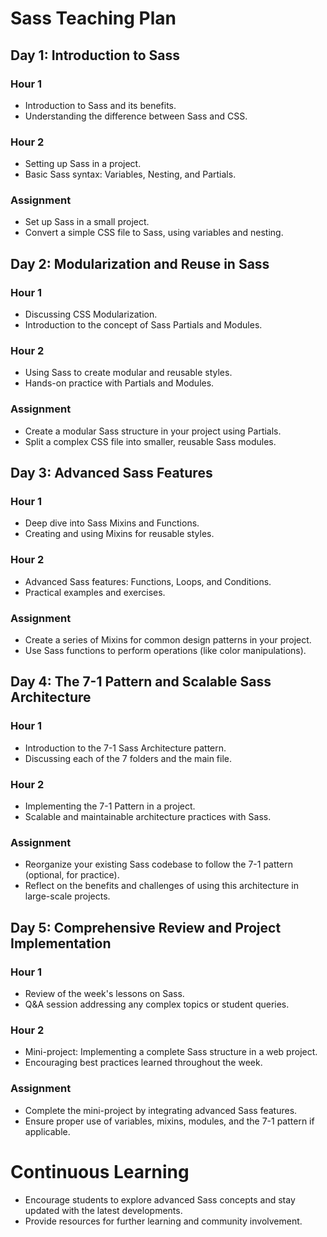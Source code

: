# Sass Teaching Plan

## Day 1: Introduction to Sass

### Hour 1

- Introduction to Sass and its benefits.
- Understanding the difference between Sass and CSS.

### Hour 2

- Setting up Sass in a project.
- Basic Sass syntax: Variables, Nesting, and Partials.

### Assignment

- Set up Sass in a small project.
- Convert a simple CSS file to Sass, using variables and nesting.

## Day 2: Modularization and Reuse in Sass

### Hour 1

- Discussing CSS Modularization.
- Introduction to the concept of Sass Partials and Modules.

### Hour 2

- Using Sass to create modular and reusable styles.
- Hands-on practice with Partials and Modules.

### Assignment

- Create a modular Sass structure in your project using Partials.
- Split a complex CSS file into smaller, reusable Sass modules.

## Day 3: Advanced Sass Features

### Hour 1

- Deep dive into Sass Mixins and Functions.
- Creating and using Mixins for reusable styles.

### Hour 2

- Advanced Sass features: Functions, Loops, and Conditions.
- Practical examples and exercises.

### Assignment

- Create a series of Mixins for common design patterns in your project.
- Use Sass functions to perform operations (like color manipulations).

## Day 4: The 7-1 Pattern and Scalable Sass Architecture

### Hour 1

- Introduction to the 7-1 Sass Architecture pattern.
- Discussing each of the 7 folders and the main file.

### Hour 2

- Implementing the 7-1 Pattern in a project.
- Scalable and maintainable architecture practices with Sass.

### Assignment

- Reorganize your existing Sass codebase to follow the 7-1 pattern (optional, for practice).
- Reflect on the benefits and challenges of using this architecture in large-scale projects.

## Day 5: Comprehensive Review and Project Implementation

### Hour 1

- Review of the week's lessons on Sass.
- Q&A session addressing any complex topics or student queries.

### Hour 2

- Mini-project: Implementing a complete Sass structure in a web project.
- Encouraging best practices learned throughout the week.

### Assignment

- Complete the mini-project by integrating advanced Sass features.
- Ensure proper use of variables, mixins, modules, and the 7-1 pattern if applicable.

# Continuous Learning

- Encourage students to explore advanced Sass concepts and stay updated with the latest developments.
- Provide resources for further learning and community involvement.
